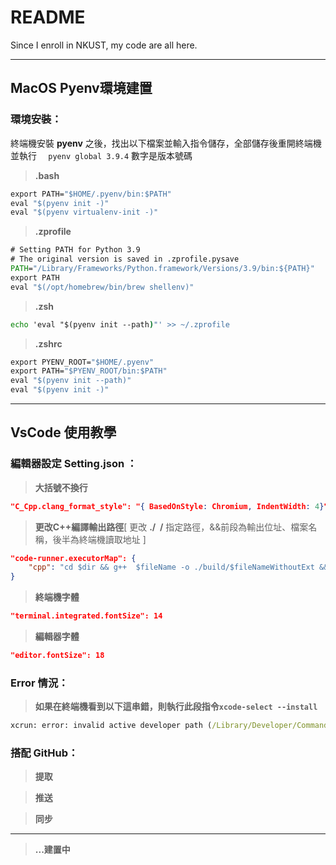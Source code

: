 # README
Since I enroll in NKUST, my code are all here.

---
## MacOS Pyenv環境建置

### 環境安裝：
終端機安裝 **pyenv** 之後，找出以下檔案並輸入指令儲存，全部儲存後重開終端機並執行  ``` 
pyenv global 3.9.4``` 數字是版本號碼

> **.bash**
``` cmd
export PATH="$HOME/.pyenv/bin:$PATH"
eval "$(pyenv init -)"
eval "$(pyenv virtualenv-init -)"
```

> **.zprofile**
``` cmd
# Setting PATH for Python 3.9
# The original version is saved in .zprofile.pysave
PATH="/Library/Frameworks/Python.framework/Versions/3.9/bin:${PATH}"
export PATH
eval "$(/opt/homebrew/bin/brew shellenv)"
```

> **.zsh**
```cmd
echo 'eval "$(pyenv init --path)"' >> ~/.zprofile
```

> **.zshrc**
```cmd
export PYENV_ROOT="$HOME/.pyenv"
export PATH="$PYENV_ROOT/bin:$PATH"
eval "$(pyenv init --path)"
eval "$(pyenv init -)"
```

---
## VsCode 使用教學

### 編輯器設定 Setting.json ：
>**大括號不換行**
```json
"C_Cpp.clang_format_style": "{ BasedOnStyle: Chromium, IndentWidth: 4}"
```

>**更改C++編譯輸出路徑**[ 更改 **./&nbsp;&nbsp;/** 指定路徑，&&前段為輸出位址、檔案名稱，後半為終端機讀取地址 ]
``` json
"code-runner.executorMap": {
    "cpp": "cd $dir && g++  $fileName -o ./build/$fileNameWithoutExt && ./build/$fileNameWithoutExt"
}
```

>**終端機字體**
```json
"terminal.integrated.fontSize": 14
```

>**編輯器字體**
```json
"editor.fontSize": 18
```

### Error 情況：
>**如果在終端機看到以下這串錯，則執行此段指令```xcode-select --install```**
``` cmd
xcrun: error: invalid active developer path (/Library/Developer/CommandLineTools), missing xcrun at: /Library/Developer/CommandLineTools/usr/bin/xcrun
```

### 搭配 GitHub：

>**提取**

>**推送**

>**同步**

---
>**...建置中**
